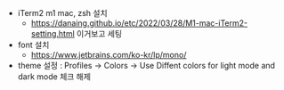 - iTerm2 m1 mac, zsh 설치
  - https://danaing.github.io/etc/2022/03/28/M1-mac-iTerm2-setting.html 이거보고 세팅
- font 설치
  - https://www.jetbrains.com/ko-kr/lp/mono/
- theme 설정 : Profiles -> Colors -> Use Diffent colors for light mode and dark mode 체크 해제 
   
